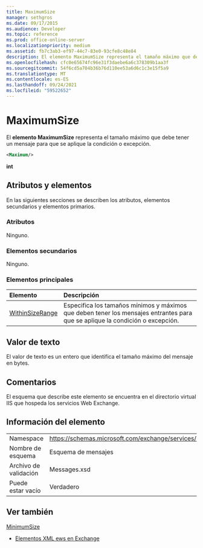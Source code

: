 ```yaml
---
title: MaximumSize
manager: sethgros
ms.date: 09/17/2015
ms.audience: Developer
ms.topic: reference
ms.prod: office-online-server
ms.localizationpriority: medium
ms.assetid: fb7c3ab3-ef97-44c7-83e0-93cfe8c48e84
description: El elemento MaximumSize representa el tamaño máximo que debe tener un mensaje para que se aplique la condición o excepción.
ms.openlocfilehash: cfc0e65674fc96e31f3daebe6a6c378309b1aa3f
ms.sourcegitcommit: 54f6cd5a704b36b76d110ee53a6d6c1c3e15f5a9
ms.translationtype: MT
ms.contentlocale: es-ES
ms.lasthandoff: 09/24/2021
ms.locfileid: "59522652"
---
```

# <a name="maximumsize"></a>MaximumSize

El **elemento MaximumSize** representa el tamaño máximo que debe tener un mensaje para que se aplique la condición o excepción. 
  
```XML
<Maximum/>
```

 **int**
## <a name="attributes-and-elements"></a>Atributos y elementos

En las siguientes secciones se describen los atributos, elementos secundarios y elementos primarios.
  
### <a name="attributes"></a>Atributos

Ninguno.
  
### <a name="child-elements"></a>Elementos secundarios

Ninguno.
  
### <a name="parent-elements"></a>Elementos principales

|**Elemento**|**Descripción**|
|:-----|:-----|
|[WithinSizeRange](withinsizerange.md) <br/> |Especifica los tamaños mínimos y máximos que deben tener los mensajes entrantes para que se aplique la condición o excepción.  <br/> |
   
## <a name="text-value"></a>Valor de texto

El valor de texto es un entero que identifica el tamaño máximo del mensaje en bytes.
  
## <a name="remarks"></a>Comentarios

El esquema que describe este elemento se encuentra en el directorio virtual IIS que hospeda los servicios Web Exchange.
  
## <a name="element-information"></a>Información del elemento

|||
|:-----|:-----|
|Namespace  <br/> |https://schemas.microsoft.com/exchange/services/2006/messages  <br/> |
|Nombre de esquema  <br/> |Esquema de mensajes  <br/> |
|Archivo de validación  <br/> |Messages.xsd  <br/> |
|Puede estar vacío  <br/> |Verdadero  <br/> |
   
## <a name="see-also"></a>Ver también



[MinimumSize](minimumsize.md)


- [Elementos XML ews en Exchange](ews-xml-elements-in-exchange.md)

